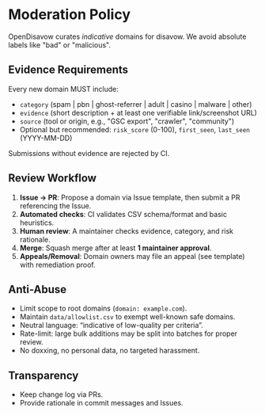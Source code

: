 # Moderation Policy

OpenDisavow curates *indicative* domains for disavow. We avoid absolute labels like "bad" or "malicious".

## Evidence Requirements
Every new domain MUST include:
- `category` (spam | pbn | ghost-referrer | adult | casino | malware | other)
- `evidence` (short description + at least one verifiable link/screenshot URL)
- `source` (tool or origin, e.g., "GSC export", "crawler", "community")
- Optional but recommended: `risk_score` (0-100), `first_seen`, `last_seen` (YYYY-MM-DD)

Submissions without evidence are rejected by CI.

## Review Workflow
1. **Issue → PR**: Propose a domain via Issue template, then submit a PR referencing the Issue.
2. **Automated checks**: CI validates CSV schema/format and basic heuristics.
3. **Human review**: A maintainer checks evidence, category, and risk rationale.
4. **Merge**: Squash merge after at least **1 maintainer approval**.
5. **Appeals/Removal**: Domain owners may file an appeal (see template) with remediation proof.

## Anti-Abuse
- Limit scope to root domains (`domain: example.com`).
- Maintain `data/allowlist.csv` to exempt well-known safe domains.
- Neutral language: “indicative of low-quality per criteria”.
- Rate-limit: large bulk additions may be split into batches for proper review.
- No doxxing, no personal data, no targeted harassment.

## Transparency
- Keep change log via PRs.
- Provide rationale in commit messages and Issues.
